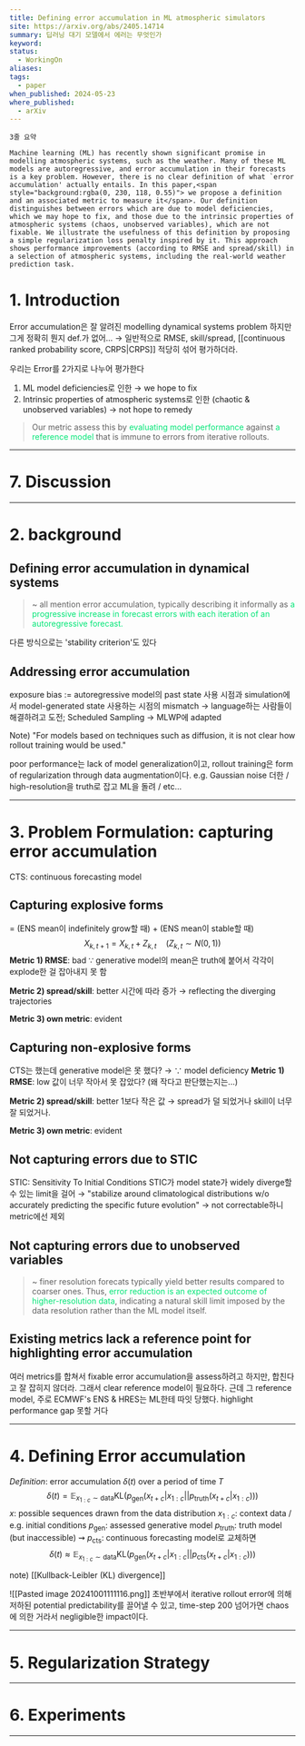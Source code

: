 ```yaml
---
title: Defining error accumulation in ML atmospheric simulators
site: https://arxiv.org/abs/2405.14714
summary: 딥러닝 대기 모델에서 에러는 무엇인가
keyword: 
status:
  - WorkingOn
aliases: 
tags:
  - paper
when_published: 2024-05-23
where_published:
  - arXiv
---
```

```ad-summary
3줄 요약
```

```ad-abstract
Machine learning (ML) has recently shown significant promise in modelling atmospheric systems, such as the weather. Many of these ML models are autoregressive, and error accumulation in their forecasts is a key problem. However, there is no clear definition of what `error accumulation' actually entails. In this paper,<span style="background:rgba(0, 230, 118, 0.55)"> we propose a definition and an associated metric to measure it</span>. Our definition distinguishes between errors which are due to model deficiencies, which we may hope to fix, and those due to the intrinsic properties of atmospheric systems (chaos, unobserved variables), which are not fixable. We illustrate the usefulness of this definition by proposing a simple regularization loss penalty inspired by it. This approach shows performance improvements (according to RMSE and spread/skill) in a selection of atmospheric systems, including the real-world weather prediction task.
```

# 1. Introduction
Error accumulation은 잘 알려진 modelling dynamical systems problem
하지만 그게 정확히 뭔지 def.가 없어...
$\to$ 일반적으로 RMSE, skill/spread, [[continuous ranked probability score, CRPS|CRPS]] 적당히 섞어 평가하더라.

우리는 Error를 2가지로 나누어 평가한다
1. ML model deficiencies로 인한 
   $\to$ we hope to fix
2. Intrinsic properties of atmospheric systems로 인한 (chaotic & unobserved variables)
   $\to$ not hope to remedy
   
> Our metric assess this by <font color="#00e676">evaluating model performance</font> against <font color="#00e676">a reference model </font>that is immune to errors from iterative rollouts. 

---
# 7. Discussion

---
# 2. background
## Defining error accumulation in dynamical systems
> ~ all mention error accumulation, typically describing it informally as <font color="#00e676">a progressive increase in forecast errors with each iteration of an autoregressive forecast.</font>

다른 방식으로는 'stability criterion'도 있다

## Addressing error accumulation
exposure bias
:= autoregressive model의 past state 사용 시점과 simulation에서 model-generated state 사용하는 시점의 mismatch
$\to$ language하는 사람들이 해결하려고 도전; Scheduled Sampling
$\to$ MLWP에 adapted

Note) "For models based on techniques such as diffusion, it is not clear how rollout training would be used."

poor performance는 lack of model generalization이고, rollout training은 form of regularization through data augmentation이다. 
e.g. Gaussian noise 더한 / high-resolution을 truth로 잡고 ML을 돌려 / etc...

---
# 3. Problem Formulation: capturing error accumulation
CTS: continuous forecasting model
## Capturing explosive forms
= (ENS mean이 indefinitely grow할 때) + (ENS mean이 stable할 때)
$$X_{k, t+1} = X_{k,t} + Z_{k,t} \quad (Z_{k,t} \sim N(0,1) )$$
**Metric 1) RMSE**: bad
$\because$ generative model의 mean은 truth에 붙어서 각각이 explode한 걸 잡아내지 못 함

**Metric 2) spread/skill**: better
시간에 따라 증가 $\to$ reflecting the diverging trajectories

**Metric 3) own metric**: evident

## Capturing non-explosive forms
CTS는 했는데 generative model은 못 했다? $\to$ $\because$ model deficiency
**Metric 1) RMSE**: low
값이 너무 작아서 못 잡았다? (왜 작다고 판단했는지는...)

**Metric 2) spread/skill**: better
1보다 작은 값 $\to$ spread가 덜 되었거나 skill이 너무 잘 되었거나.

**Metric 3) own metric**: evident

## Not capturing errors due to STIC
STIC: Sensitivity To Initial Conditions
STIC가 model state가 widely diverge할 수 있는 limit을 걸어 
$\to$ "stabilize around climatological  distributions w/o accurately predicting the specific future evolution"
$\to$ not correctable하니 metric에선 제외
## Not capturing errors due to unobserved variables
> ~ finer resolution forecats typically yield better results compared to coarser ones. Thus, <font color="#00e676">error reduction is an expected outcome of higher-resolution data</font>, indicating a natural skill limit imposed by the data resolution rather than the ML model itself.

## Existing metrics lack a reference point for highlighting error accumulation
여러 metrics를 합쳐서 fixable error accumulation을 assess하려고 하지만, 합친다고 잘 잡히지 않더라. 
그래서 clear reference model이 필요하다. 
근데 그 reference model, 주로 ECMWF's ENS & HRES는 ML한테 따잇 당했다. 
highlight performance gap 못할 거다

---
# 4. Defining Error accumulation

*Definition*: error accumulation $\delta(t)$ over a period of time $T$
$$\displaystyle \delta(t) = \mathbb{E}_{x_{1:c}\sim \text{data}}\text{KL}(p_{\text{gen}}(x_{t+c}\vert x_{1:c}\vert\vert p_{\text{truth}}(x_{t+c}\vert x_{1:c})))$$
$x$: possible sequences drawn from the data distribution
$x_{1:c}$: context data / e.g. initial conditions
$p_{\text{gen}}$: assessed generative model
$p_{\text{truth}}$: truth model (but inaccessible) $\rightsquigarrow$ $p_{\text{cts}}$: continuous forecasting model로 교체하면
$$\displaystyle \delta(t) \approx \mathbb{E}_{x_{1:c}\sim \text{data}}\text{KL}(p_{\text{gen}}(x_{t+c}\vert x_{1:c}\vert\vert p_{\text{cts}}(x_{t+c}\vert x_{1:c})))$$

note) [[Kullback-Leibler (KL) divergence]]

![[Pasted image 20241001111116.png]]
초반부에서 iterative rollout error에 의해 저하된 potential predictability를 끌어낼 수 있고, time-step 200 넘어가면 chaos에 의한 거라서 negligible한 impact이다.


---
# 5. Regularization Strategy

---
# 6. Experiments

---
# 